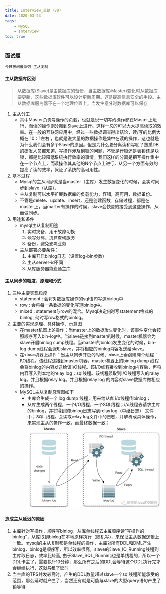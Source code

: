 ```yaml
---
title: Interview_总结 (80)
date: 2020-03-23
tags: 
    - MySQL 
    - Interview
toc: true
---
```


### 面试题
    今日被问傻系列-主从复制

<!-- more -->

#### 主从数据库区别
> 从数据库(Slave)是主数据库的备份，当主数据库(Master)变化时从数据库要更新，这些数据库软件可以设计更新周期。这是提高信息安全的手段。主从数据库服务器不在一个地理位置上，当发生意外时数据库可以保存
1. 主从分工
    * 其中Master负责写操作的负载，也就是说一切写的操作都在Master上进行，而读的操作则分摊到Slave上进行。这样一来的可以大大提高读取的效率。在一般的互联网应用中，经过一些数据调查得出结论，读/写的比例大概在 10：1左右 ，也就是说大量的数据操作是集中在读的操作，这也就是为什么我们会有多个Slave的原因。但是为什么要分离读和写呢？熟悉DB的研发人员都知道，写操作涉及到锁的问题，不管是行锁还是表锁还是块锁，都是比较降低系统执行效率的事情。我们这样的分离是把写操作集中在一个节点上，而读操作其其他的N个节点上进行，从另一个方面有效的提高了读的效率，保证了系统的高可用性。
2. 基本过程
    * Mysql的主从同步就是当master（主库）发生数据变化的时候，会实时同步到slave（从库）。
    * 主从复制可以水平扩展数据库的负载能力，容错，高可用，数据备份。
    * 不管是delete、update、insert，还是创建函数、存储过程，都是在master上，当master有操作的时候，slave会快速的接受到这些操作，从而做同步。
3. 用途和条件
    * mysql主从复制用途
        1. 实时灾备，用于故障切换
        2. 读写分离，提供查询服务
        3. 备份，避免影响业务
    * 主从部署必要条件：
        1. 主库开启binlog日志（设置log-bin参数）
        2. 主从server-id不同
        3. 从库服务器能连通主库

#### 主从同步的粒度、原理和形式
1. 三种主要实现粒度
    * statement : 会将对数据库操作的sql语句写道binlog中
    * row : 会将每一条数据的变化写道binlog中。
    * mixed : statement与row的混合。Mysql决定何时写statement格式的binlog, 何时写row格式的binlog。
2. 主要的实现原理、具体操作、示意图
    * 在master机器上的操作：当master上的数据发生变化时，该事件变化会按照顺序写入bin-log中。当slave链接到master的时候，master机器会为slave开启binlog dump线程。当master的binlog发生变化的时候，bin-log dump线程会通知slave，并将相应的binlog内容发送给slave。
    * 在slave机器上操作：当主从同步开启的时候，slave上会创建两个线程：I\O线程。该线程连接到master机器，master机器上的binlog dump 线程会将binlog的内容发送给该I\O线程。该I/O线程接收到binlog内容后，再将内容写入到本地的relay log；sql线程。该线程读取到I/O线程写入的ralay log。并且根据relay log。并且根据relay log 的内容对slave数据库做相应的操作。
    * MySQL主从复制原理图如下
        * 主库会生成一个 log dump 线程，用来给从库 i/o线程传binlog；
        * 从库生成两个线程，一个I/O线程，一个SQL线程；i/o线程去请求主库 的binlog，并将得到的binlog日志写到relay log（中继日志） 文件中；SQL 线程，会读取relay log文件中的日志，并解析成具体操作，来实现主从的操作一致，而最终数据一致；
        ![MySQL主从复制原理图](/img/20200323_1.jpg)

#### 造成主从延迟的原因
1. 主库针对写操作，顺序写binlog，从库单线程去主库顺序读”写操作的binlog”，从库取到binlog在本地原样执行（随机写），来保证主从数据逻辑上一致。mysql的主从复制都是单线程的操作，主库对所有DDL和DML产生binlog，binlog是顺序写，所以效率很高，slave的Slave_IO_Running线程到主库取日志，效率比较高, 由于Slave_SQL_Running也是单线程的，所以一个DDL卡主了，需要执行10分钟，那么所有之后的DDL会等待这个DDL执行完才会继续执行，这就导致了延时
2. 当主库的TPS并发较高时，产生的DDL数量超过slave一个sql线程所能承受的范围，那么延时就产生了，当然还有就是可能与slave的大型query语句产生了锁等待









